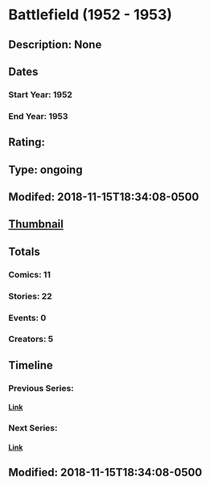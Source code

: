 # Battlefield (1952 - 1953)
## Description: None
## Dates
### Start Year: 1952
### End Year: 1953
## Rating: 
## Type: ongoing
## Modifed: 2018-11-15T18:34:08-0500
## [Thumbnail](http://i.annihil.us/u/prod/marvel/i/mg/9/10/5bee02678d30a.jpg)
## Totals
### Comics: 11
### Stories: 22
### Events: 0
### Creators: 5
## Timeline
### Previous Series: 
#### [Link]()
### Next Series: 
#### [Link]()
## Modified: 2018-11-15T18:34:08-0500